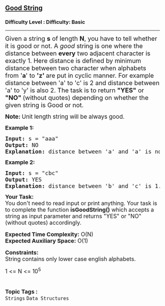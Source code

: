 <h2><a href="https://www.geeksforgeeks.org/problems/good-string5712/1">Good String</a></h2><h3>Difficulty Level : Difficulty: Basic</h3><hr><div class="problems_problem_content__Xm_eO"><p><span style="font-size: 20px;">Given a string <strong>s</strong>&nbsp;of length&nbsp;<strong>N</strong>,&nbsp;you have to tell whether it is good or not. A&nbsp;<em>good</em>&nbsp;string is one where the distance between <strong>every</strong>&nbsp;two adjacent character is exactly&nbsp;1. Here distance is defined by minimum distance between two character when alphabets from&nbsp;'<strong>a</strong>' to <strong>'z' </strong>are put in cyclic manner. For example distance between 'a' to 'c' is 2 and distance between 'a' to 'y' is also 2. The task is to return <strong>"YES"</strong> or <strong>"NO"&nbsp;</strong>(without quotes) depending on whether the given string is Good or not.</span></p>
<p><strong><span style="font-size: 14pt;">Note: </span></strong><span style="font-size: 14pt;">Unit length string will be always good.</span></p>
<p><span style="font-size: 18px;"><strong>Example 1:</strong></span></p>
<pre><span style="font-size: 18px;"><strong>Input:</strong> s = "aaa"
<strong>Output:</strong> NO
<strong>Explanation:</strong> distance between 'a' and 'a' is not 1.</span></pre>
<p><span style="font-size: 18px;"><strong>Example 2:</strong></span></p>
<pre><span style="font-size: 18px;"><strong>Input:</strong> s = "cbc"
<strong>Output:</strong> YES
<strong>Explanation:</strong> distance between 'b' and 'c' is 1.</span></pre>
<p><span style="font-size: 18px;"><strong>Your Task:&nbsp;&nbsp;</strong><br>You don't need to read input or print anything. Your task is to complete the function&nbsp;<strong>isGoodString()</strong> which accepts a string as input parameter and returns "YES" or "NO" (without quotes) accordingly.&nbsp;</span><br>&nbsp;<br><span style="font-size: 18px;"><strong>Expected Time Complexity:</strong>&nbsp;O(N)<br><strong>Expected Auxiliary Space:</strong>&nbsp;O(1)</span><br>&nbsp;<br><span style="font-size: 18px;"><strong>Constraints:</strong><br>String contains only lower case english alphabets.</span></p>
<p><span style="font-size: 18px;">1 &lt;= N&nbsp;&lt;= 10<sup>5</sup></span></p></div><br><p><span style=font-size:18px><strong>Topic Tags : </strong><br><code>Strings</code>&nbsp;<code>Data Structures</code>&nbsp;